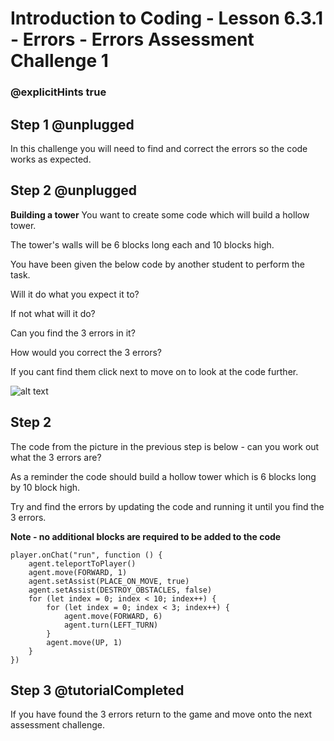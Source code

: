 # Introduction to Coding - Lesson 6.3.1 - Errors - Errors Assessment Challenge 1
### @explicitHints true

## Step 1 @unplugged
In this challenge you will need to find and correct the errors so the code works as expected.

## Step 2 @unplugged
**Building a tower**
You want to create some code which will build a hollow tower.

The tower's walls will be 6 blocks long each and 10 blocks high.

You have been given the below code by another student to perform the task.

Will it do what you expect it to?

If not what will it do?

Can you find the 3 errors in it?

How would you correct the 3 errors?

If you cant find them click next to move on to look at the code further.

![alt text](https://introduction.codingcredentials.com/Lesson5/6.3.1/images/1.jpg?raw=true "Errors")

## Step 2 
The code from the picture in the previous step is below - can you work out what the 3 errors are?

As a reminder the code should build a hollow tower which is 6 blocks long by 10 block high.

Try and find the errors by updating the code and running it until you find the 3 errors. 

**Note - no additional blocks are required to be added to the code**
```template
player.onChat("run", function () {
    agent.teleportToPlayer()
    agent.move(FORWARD, 1)
    agent.setAssist(PLACE_ON_MOVE, true)
    agent.setAssist(DESTROY_OBSTACLES, false)
    for (let index = 0; index < 10; index++) {
        for (let index = 0; index < 3; index++) {
            agent.move(FORWARD, 6)
            agent.turn(LEFT_TURN)
        }
        agent.move(UP, 1)
    }
})
```

## Step 3 @tutorialCompleted
If you have found the 3 errors return to the game and move onto the next assessment challenge.
